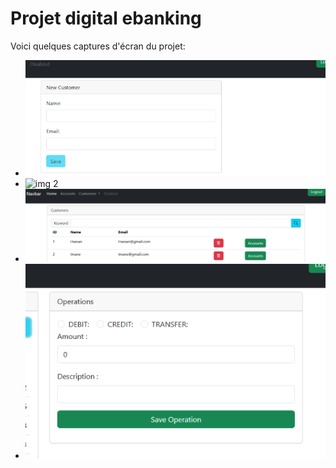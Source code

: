# Projet digital ebanking

Voici quelques captures d'écran du projet:
- ![img 1](/img/ajoutnvclient.PNG) 
- ![img 2](/img/authentification.PNG) 
- ![img 3](/img/navbar.PNG)  
- ![img 4](/img/oper.PNG)  






